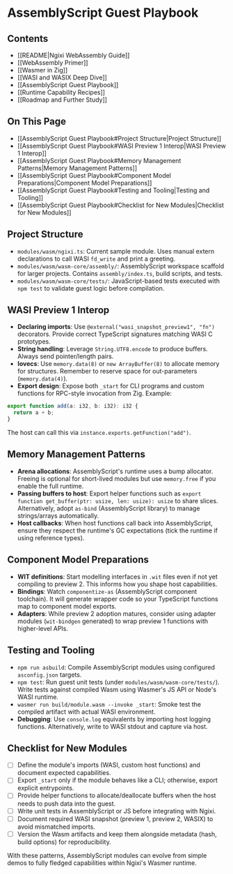 # AssemblyScript Guest Playbook

## Contents

- [[README|Ngixi WebAssembly Guide]]
- [[WebAssembly Primer]]
- [[Wasmer in Zig]]
- [[WASI and WASIX Deep Dive]]
- [[AssemblyScript Guest Playbook]]
- [[Runtime Capability Recipes]]
- [[Roadmap and Further Study]]

## On This Page

- [[AssemblyScript Guest Playbook#Project Structure|Project Structure]]
- [[AssemblyScript Guest Playbook#WASI Preview 1 Interop|WASI Preview 1 Interop]]
- [[AssemblyScript Guest Playbook#Memory Management Patterns|Memory Management Patterns]]
- [[AssemblyScript Guest Playbook#Component Model Preparations|Component Model Preparations]]
- [[AssemblyScript Guest Playbook#Testing and Tooling|Testing and Tooling]]
- [[AssemblyScript Guest Playbook#Checklist for New Modules|Checklist for New Modules]]

## Project Structure

- `modules/wasm/ngixi.ts`: Current sample module. Uses manual extern declarations to call WASI `fd_write` and print a greeting.
- `modules/wasm/wasm-core/assembly/`: AssemblyScript workspace scaffold for larger projects. Contains `assembly/index.ts`, build scripts, and tests.
- `modules/wasm/wasm-core/tests/`: JavaScript-based tests executed with `npm test` to validate guest logic before compilation.

## WASI Preview 1 Interop

- **Declaring imports**: Use `@external("wasi_snapshot_preview1", "fn")` decorators. Provide correct TypeScript signatures matching WASI C prototypes.
- **String handling**: Leverage `String.UTF8.encode` to produce buffers. Always send pointer/length pairs.
- **Iovecs**: Use `memory.data(8)` or `new ArrayBuffer(8)` to allocate memory for structures. Remember to reserve space for out-parameters (`memory.data(4)`).
- **Export design**: Expose both `_start` for CLI programs and custom functions for RPC-style invocation from Zig. Example:

```typescript
export function add(a: i32, b: i32): i32 {
  return a + b;
}
```

The host can call this via `instance.exports.getFunction("add")`.

## Memory Management Patterns

- **Arena allocations**: AssemblyScript's runtime uses a bump allocator. Freeing is optional for short-lived modules but use `memory.free` if you enable the full runtime.
- **Passing buffers to host**: Export helper functions such as `export function get_buffer(ptr: usize, len: usize): usize` to share slices. Alternatively, adopt `as-bind` (AssemblyScript library) to manage strings/arrays automatically.
- **Host callbacks**: When host functions call back into AssemblyScript, ensure they respect the runtime's GC expectations (tick the runtime if using reference types).

## Component Model Preparations

- **WIT definitions**: Start modelling interfaces in `.wit` files even if not yet compiling to preview 2. This informs how you shape host capabilities.
- **Bindings**: Watch `componentize-as` (AssemblyScript component toolchain). It will generate wrapper code so your TypeScript functions map to component model exports.
- **Adapters**: While preview 2 adoption matures, consider using adapter modules (`wit-bindgen` generated) to wrap preview 1 functions with higher-level APIs.

## Testing and Tooling

- `npm run asbuild`: Compile AssemblyScript modules using configured `asconfig.json` targets.
- `npm test`: Run guest unit tests (under `modules/wasm/wasm-core/tests/`). Write tests against compiled Wasm using Wasmer's JS API or Node's WASI runtime.
- `wasmer run build/module.wasm --invoke _start`: Smoke test the compiled artifact with actual WASI environment.
- **Debugging**: Use `console.log` equivalents by importing host logging functions. Alternatively, write to WASI stdout and capture via host.

## Checklist for New Modules

- [ ] Define the module's imports (WASI, custom host functions) and document expected capabilities.
- [ ] Export `_start` only if the module behaves like a CLI; otherwise, export explicit entrypoints.
- [ ] Provide helper functions to allocate/deallocate buffers when the host needs to push data into the guest.
- [ ] Write unit tests in AssemblyScript or JS before integrating with Ngixi.
- [ ] Document required WASI snapshot (preview 1, preview 2, WASIX) to avoid mismatched imports.
- [ ] Version the Wasm artifacts and keep them alongside metadata (hash, build options) for reproducibility.

With these patterns, AssemblyScript modules can evolve from simple demos to fully fledged capabilities within Ngixi's Wasmer runtime.
